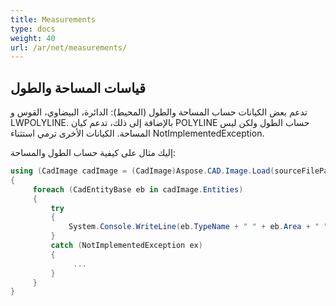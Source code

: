 ```yaml
---
title: Measurements
type: docs
weight: 40
url: /ar/net/measurements/
---
```


## **قياسات المساحة والطول**

تدعم بعض الكيانات حساب المساحة والطول (المحيط): الدائرة، البيضاوي، القوس و LWPOLYLINE. بالإضافة إلى ذلك، تدعم كيان POLYLINE حساب الطول ولكن ليس المساحة. الكيانات الأخرى ترمي استثناء NotImplementedException.

إليك مثال على كيفية حساب الطول والمساحة:

```csharp
using (CadImage cadImage = (CadImage)Aspose.CAD.Image.Load(sourceFilePath))
{
     foreach (CadEntityBase eb in cadImage.Entities)
     {
         try
         {
             System.Console.WriteLine(eb.TypeName + " " + eb.Area + " " + eb.Length);
         }
         catch (NotImplementedException ex)
         {
              ...
         }
     }
}
```

